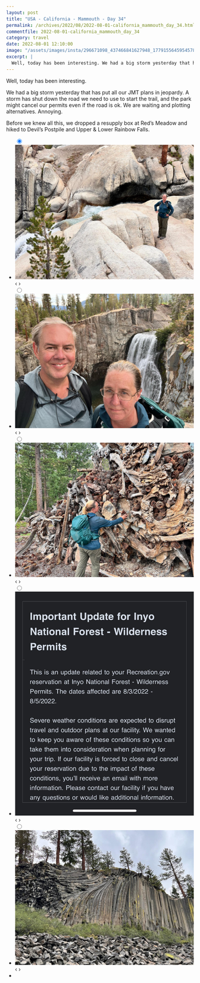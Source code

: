 ```yaml
---
layout: post
title: "USA - California - Mammouth - Day 34"
permalink: /archives/2022/08/2022-08-01-california_mammouth_day_34.html
commentfile: 2022-08-01-california_mammouth_day_34
category: travel
date: 2022-08-01 12:10:00
image: "/assets/images/insta/296671098_437466841627948_1779155645954578597_n_18220393141150036.jpg"
excerpt: |
  Well, today has been interesting. We had a big storm yesterday that has put all our JMT plans in jeopardy.
---
```


Well, today has been interesting.

We had a big storm yesterday that has put all our JMT plans in jeopardy. A storm has shut down the road we need to use to start the trail, and the park might cancel our permits even if the road is ok. We are waiting and plotting alternatives. Annoying.

Before we knew all this, we dropped a resupply box at Red’s Meadow and hiked to Devil’s Postpile and Upper & Lower Rainbow Falls.

<ul class="slides">
    <input type="radio" name="radio-btn" id="img-1" checked="checked" />
    <li class="slide-container">
        <div class="slide">
          <a href="/assets/images/insta/296609709_405241781470175_2479011580125872605_n_18311902792061699.jpg"><img src="/assets/images/insta/296609709_405241781470175_2479011580125872605_n_18311902792061699.jpg" /></a>
        </div>
    <div class="nav">
      <label for="img-5" class="prev">&#x2039;</label>
      <label for="img-2" class="next">&#x203a;</label>
    </div>
    </li>
        <input type="radio" name="radio-btn" id="img-2"  />
    <li class="slide-container">
        <div class="slide">
          <a href="/assets/images/insta/297059067_1382499808909925_1665384994903614319_n_18230803180135562.jpg"><img src="/assets/images/insta/297059067_1382499808909925_1665384994903614319_n_18230803180135562.jpg" /></a>
        </div>
    <div class="nav">
      <label for="img-1" class="prev">&#x2039;</label>
      <label for="img-3" class="next">&#x203a;</label>
    </div>
    </li>
        <input type="radio" name="radio-btn" id="img-3"  />
    <li class="slide-container">
        <div class="slide">
          <a href="/assets/images/insta/296626308_774645200385888_8485037619953166468_n_17975794090624994.jpg"><img src="/assets/images/insta/296626308_774645200385888_8485037619953166468_n_17975794090624994.jpg" /></a>
        </div>
    <div class="nav">
      <label for="img-2" class="prev">&#x2039;</label>
      <label for="img-4" class="next">&#x203a;</label>
    </div>
    </li>
    <input type="radio" name="radio-btn" id="img-4" />
    <li class="slide-container">
        <div class="slide">
          <a href="/assets/images/insta/296671098_437466841627948_1779155645954578597_n_18220393141150036.jpg"><img src="/assets/images/insta/296671098_437466841627948_1779155645954578597_n_18220393141150036.jpg" /></a>
        </div>
    <div class="nav">
      <label for="img-3" class="prev">&#x2039;</label>
      <label for="img-5" class="next">&#x203a;</label>
    </div>
    </li>
    <input type="radio" name="radio-btn" id="img-5" />
    <li class="slide-container">
        <div class="slide">
          <a href="/assets/images/insta/296754932_1096452707665273_7357322874055251510_n_18176671288235097.jpg"><img src="/assets/images/insta/296754932_1096452707665273_7357322874055251510_n_18176671288235097.jpg" /></a>
        </div>
    <div class="nav">
      <label for="img-4" class="prev">&#x2039;</label>
      <label for="img-1" class="next">&#x203a;</label>
    </div>
    </li>
<li class="nav-dots">
      <label for="img-1" class="nav-dot" id="img-dot-1"></label>
      <label for="img-2" class="nav-dot" id="img-dot-2"></label>
      <label for="img-3" class="nav-dot" id="img-dot-3"></label>
      <label for="img-4" class="nav-dot" id="img-dot-4"></label>
      <label for="img-5" class="nav-dot" id="img-dot-5"></label>
</li>
</ul>
